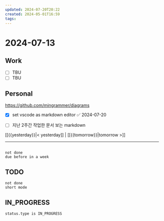 ```yaml
---
updated: 2024-07-20T20:22
created: 2024-05-01T16:59
tags: 
---
```


# 2024-07-13  

## Work

- [ ] TBU
- [ ] TBU  

## Personal

https://github.com/mingrammer/diagrams

- [x] set vscode as markdown editor ✅ 2024-07-20
- [ ] 지난 2주간 작업한 문서 보는 markdown




  
  
[[{{yesterday}}|< yesterday]] | [[{{tomorrow}}|tomorrow >]]  
  
---  

```tasks

not done
due before in a week
```



## TODO
```tasks  
not done  
short mode  
```

## IN_PROGRESS
```tasks  
status.type is IN_PROGRESS
```

